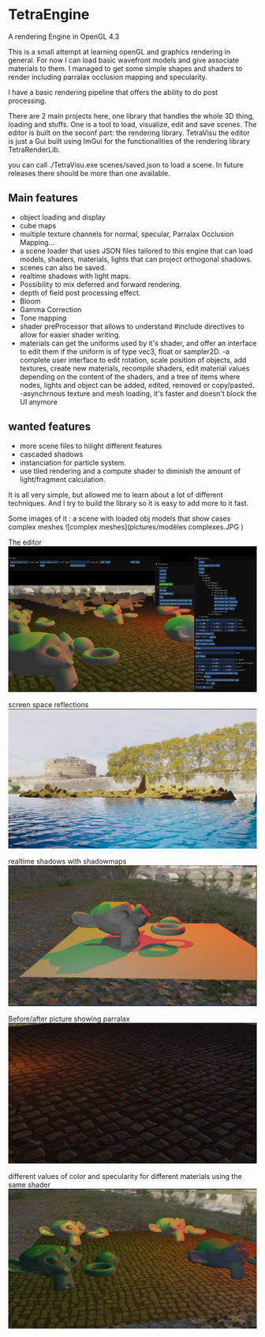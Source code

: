 # TetraEngine
A rendering Engine in OpenGL 4.3

This is a small attempt at learning openGL and graphics rendering in general.
For now I can load basic wavefront models and give associate materials to them.
I managed to get some simple shapes and shaders to render including parralax occlusion mapping and specularity.

I have a basic rendering pipeline that offers the ability to do post processing.

There are 2 main projects here, one library that handles the whole 3D thing, loading and stuffs.
One is a tool to load, visualize, edit and save scenes. The editor is built on the seconf part: the rendering library. TetraVisu the editor is just a Gui built using ImGui for the functionalities of the rendering library TetraRenderLib.

you can call ./TetraVisu.exe scenes/saved.json to load a scene. In future releases there should be more than one available.


## Main features
- object loading and display
- cube maps
- multiple texture channels for normal, specular, Parralax Occlusion Mapping...
- a scene loader that uses JSON files tailored to this engine that can load models, shaders, materials, lights that can project orthogonal shadows.
- scenes can also be saved.
- realtime shadows with light maps.
- Possibility to mix deferred and forward rendering.
- depth of field post processing effect.
- Bloom
- Gamma Correction
- Tone mapping
- shader preProcessor that allows to understand #include directives to allow for easier shader writing.
- materials can get the uniforms used by it's shader, and offer an interface to edit them if the uniform is of type vec3, float or sampler2D.
-a complete user interface to edit rotation, scale position of objects, add textures, create new materials, recompile shaders, edit material values depending on the content of the shaders, and a tree of items where nodes, lights and object can be added, edited, removed or copy/pasted.
-asynchrnous texture and mesh loading, it's faster and doesn't block the UI anymore

## wanted features
- more scene files to hilight different features
- cascaded shadows
- instanciation for particle system.
- use tiled rendering and a compute shader to diminish the amount of light/fragment calculation.

It is all very simple, but allowed me to learn about a lot of different techniques. And I try to build the library so it is easy to add more to it fast.


Some images of it :
a scene with loaded obj models that show cases complex meshes
![complex meshes](pictures/modèles complexes.JPG )

The editor
![editor](pictures/editor.PNG)

screen space reflections
![screen space reflection](pictures/SSR.PNG)

realtime shadows with shadowmaps
![shadows](pictures/Shadows.PNG)

Before/after picture showing parralax
![parralex](pictures/parralax_comparison.gif)

different values of color and specularity for different materials using the same shader
![materials](pictures/specularity.PNG)
